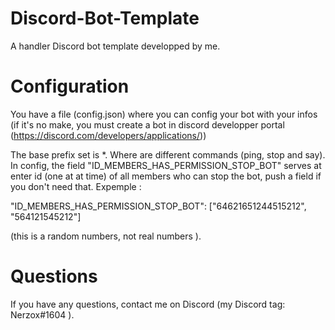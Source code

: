 # Discord-Bot-Template
A handler Discord bot template developped by me.

# Configuration

You have a file (config.json) where you can config your bot with your infos (if it's no make, you must create a bot in discord developper portal (https://discord.com/developers/applications/))

The base prefix set is *. Where are different commands (ping, stop and say). In config, the field "ID_MEMBERS_HAS_PERMISSION_STOP_BOT" serves at enter id (one at at time) of all members who can stop the bot, push a field if you don't need that. Expemple : 

"ID_MEMBERS_HAS_PERMISSION_STOP_BOT": ["64621651244515212", "564121545212"] 

(this is a random numbers, not real numbers ).

# Questions

If you have any questions, contact me on Discord (my Discord tag: Nerzox#1604 ).
